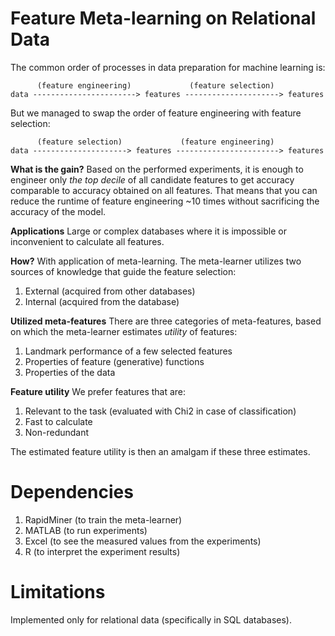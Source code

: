 Feature Meta-learning on Relational Data
================
The common order of processes in data preparation for machine learning is:

	      (feature engineering)             (feature selection)
	data -----------------------> features ---------------------> features
    
But we managed to swap the order of feature engineering with feature selection:

	      (feature selection)             (feature engineering)
	data ---------------------> features -----------------------> features

**What is the gain?** 
Based on the performed experiments, it is enough to engineer only *the top decile* of all candidate features to get accuracy comparable to accuracy obtained on all features. That means that you can reduce the runtime of feature engineering ~10 times without sacrificing the accuracy of the model.

**Applications** 
Large or complex databases where it is impossible or inconvenient to calculate all features.

**How?**
With application of meta-learning. The meta-learner utilizes two sources of knowledge that guide the feature selection:
1. External (acquired from other databases)
2. Internal (acquired from the database)

**Utilized meta-features**
There are three categories of meta-features, based on which the meta-learner estimates *utility* of features:
1. Landmark performance of a few selected features
2. Properties of feature (generative) functions
3. Properties of the data

**Feature utility**
We prefer features that are:
1. Relevant to the task (evaluated with Chi2 in case of classification)
2. Fast to calculate
3. Non-redundant

The estimated feature utility is then an amalgam if these three estimates.

Dependencies
==================
1.  RapidMiner (to train the meta-learner)
2.  MATLAB (to run experiments)
3.	Excel (to see the measured values from the experiments)
4.	R (to interpret the experiment results)

Limitations
======
Implemented only for relational data (specifically in SQL databases).

